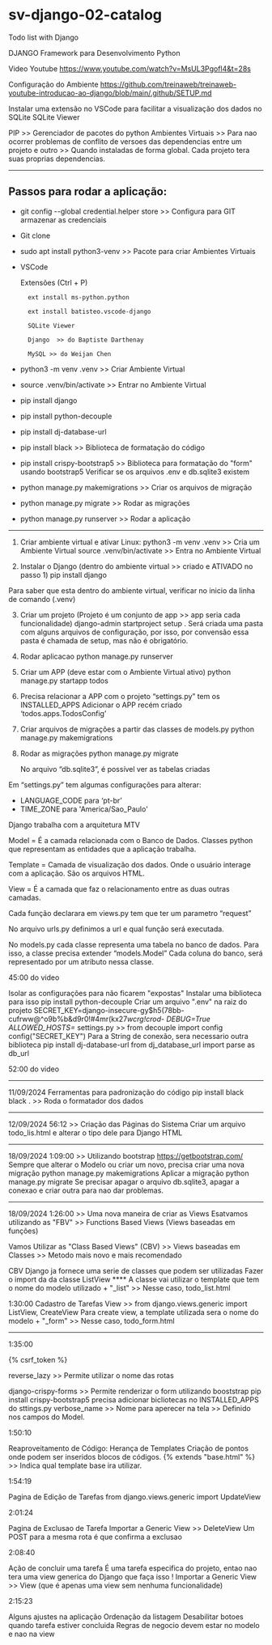 # sv-django-02-catalog
Todo list with Django


DJANGO
Framework para Desenvolvimento Python


Video Youtube
	https://www.youtube.com/watch?v=MsUL3Pgofl4&t=28s
	
Configuração do Ambiente
https://github.com/treinaweb/treinaweb-youtube-introducao-ao-django/blob/main/.github/SETUP.md

Instalar uma extensão no VSCode para facilitar a visualização dos dados no SQLite
	SQLite Viewer

PIP >> Gerenciador de pacotes do python
Ambientes Virtuais >> Para nao ocorrer problemas de conflito de versoes das dependencias entre um projeto e outro >> Quando instaladas de forma global.
Cada projeto tera suas proprias dependencias.
	
--------------------------------------------------------
Passos para rodar a aplicação:
--------------------------------------------------------
- git config --global credential.helper store  >> Configura para GIT armazenar as credenciais
- Git clone
- sudo apt install python3-venv			>> Pacote para criar Ambientes Virtuais
- VSCode
  
	Extensões (Ctrl + P)

		ext install ms-python.python
  
		ext install batisteo.vscode-django
  
		SQLite Viewer

		Django  >> do Baptiste Darthenay

		MySQL >> do Weijan Chen
  
- python3 -m venv .venv 				>> Criar Ambiente Virtual
- source .venv/bin/activate 			>> Entrar no Ambiente Virtual
- pip install django
- pip install python-decouple
- pip install dj-database-url
- pip install black                     >> Biblioteca de formatação do código
- pip install crispy-bootstrap5			>> Biblioteca para formatação do "form" usando bootstrap5
Verificar se os arquivos .env e db.sqlite3 existem
- python manage.py makemigrations		>> Criar os arquivos de migração
- python manage.py migrate				>> Rodar as migrações
- python manage.py runserver			>> Rodar a aplicação

--------------------------------------------------------


1) Criar ambiente virtual e ativar
Linux:
		python3 -m venv .venv         >> Cria um Ambiente Virtual
		source .venv/bin/activate     >> Entra no Ambiente Virtual

2) Instalar o Django (dentro do ambiente virtual >> criado e ATIVADO no passo 1)
	pip install django

Para saber que esta dentro do ambiente virtual, verificar no inicio da linha de comando (.venv)

	
3) Criar um projeto (Projeto é um conjunto de app >> app seria cada funcionalidade)
	django-admin startproject setup .
Será criada uma pasta com alguns arquivos de configuração, por isso, por convensão essa pasta é chamada de setup, mas não é obrigatório.
	
4) Rodar aplicacao
	python manage.py runserver

5) Criar um APP (deve estar com o Ambiente Virtual ativo)
	python manage.py startapp todos

6) Precisa relacionar a APP com o projeto
“settings.py” tem os INSTALLED_APPS
Adicionar o APP recém criado
‘todos.apps.TodosConfig’

7) Criar arquivos de migrações a partir das classes de models.py
	python manage.py makemigrations

8) Rodar as migrações
	python manage.py migrate

    No arquivo “db.sqlite3”, é possível ver as tabelas criadas






Em “settings.py” tem algumas configurações para alterar:
- LANGUAGE_CODE para ‘pt-br’
- TIME_ZONE para 'America/Sao_Paulo'


Django trabalha com a arquitetura MTV

Model = É a camada relacionada com o Banco de Dados. Classes python que representam as entidades que a aplicação trabalha.

Template = Camada de visualização dos dados. Onde o usuário interage com a aplicação. São os arquivos HTML.

View = É a camada que faz o relacionamento entre as duas outras camadas.


Cada função declarara em views.py tem que ter um parametro “request”

No arquivo urls.py definimos a url e qual função será executada.

No models.py cada classe representa uma tabela no banco de dados.
Para isso, a classe precisa extender “models.Model”
Cada coluna do banco, será representado por um atributo nessa classe.


45:00 do video

Isolar as configurações para não ficarem "expostas"
    Instalar uma biblioteca para isso
        pip install python-decouple
    Criar um arquivo ".env" na raiz do projeto
        SECRET_KEY=django-insecure-gy$h5(78bb-cufrww@^o9b%b&d9r0!#4mr(kx27*wcrg!crod-
        DEBUG=True
        ALLOWED_HOSTS=*
    settings.py >> from decouple import config
    config("SECRET_KEY")
    Para a String de conexão, sera necessario outra biblioteca
        pip install dj-database-url
    from dj_database_url import parse as db_url

52:00 do video

--------------------------
11/09/2024
Ferramentas para padronização do código
    pip install black
    black .   >> Roda o formatador dos dados

--------------------------
12/09/2024
56:12 >> Criação das Páginas do Sistema
Criar um arquivo todo_lis.html e alterar o tipo dele para Django HTML

--------------------------
18/09/2024
1:09:00 >> Utilizando bootstrap
https://getbootstrap.com/
Sempre que alterar o Modelo ou criar um novo, precisa criar uma nova migração
	python manage.py makemigrations
Aplicar a migração
	python manage.py migrate
Se precisar apagar o arquivo db.sqlite3, apagar a conexao e criar outra para nao dar problemas.


--------------------------
18/09/2024
1:26:00 >> Uma nova maneira de criar as Views
Esatvamos utilizando as "FBV" >> Functions Based Views (Views baseadas em funções)

Vamos Utilizar as "Class Based Views" (CBV) >> Views baseadas em Classes >> Metodo mais novo e mais recomendado

CBV
	Django ja fornece uma serie de classes que podem ser utilizadas
	Fazer o import da da classe ListView 
	****  A classe vai utilizar o template que tem o nome do modelo utilizado + "_list" >> Nesse caso, todo_list.html

1:30:00
Cadastro de Tarefas
	View >> from django.views.generic import ListView, CreateView
	Para create view, a template utilizada sera o nome do modelo + "_form" >> Nesse caso, todo_form.html


-----------------------------
1:35:00

{% csrf_token %}

reverse_lazy >> Permite utilizar o nome das rotas

django-crispy-forms >> Permite renderizar o form utilizando booststrap
pip install crispy-bootstrap5
precisa adicionar bicliotecas no INSTALLED_APPS do sttings.py
verbose_name >> Nome para aperecer na tela >> Definido nos campos do Model.

1:50:10

Reaproveitamento de Código:
Herança de Templates
Criação de pontos onde podem ser inseridos blocos de códigos.
{% extends "base.html" %} >> Indica qual template base ira utilizar.

1:54:19

Pagina de Edição de Tarefas
from django.views.generic import UpdateView

2:01:24

Pagina de Exclusao de Tarefa
Importar a Generic View >> DeleteView
Um POST para a mesma rota é que confirma a exclusao

2:08:40

Ação de concluir uma tarefa
É uma tarefa especifica do projeto, entao nao tera uma view generica do Django que faça isso !
Importar a Generic View >> View (que é apenas uma view sem nenhuma funcionalidade)

2:15:23

Alguns ajustes na aplicação
Ordenação da listagem
Desabilitar botoes quando tarefa estiver concluida
Regras de negocio devem estar no modelo e nao na view





